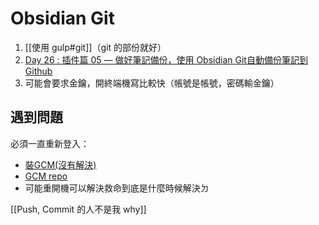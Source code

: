 # Obsidian Git
1. [[使用 gulp#git]]（git 的部份就好）
 1. [Day 26 : 插件篇 05 — 做好筆記備份，使用 Obsidian Git自動備份筆記到 Github](https://ithelp.ithome.com.tw/articles/10280373)
2. 可能會要求金鑰，開終端機寫比較快（帳號是帳號，密碼輸金鑰）

## 遇到問題
必須一直重新登入：
- [裝GCM(沒有解決)](https://docs.github.com/en/get-started/getting-started-with-git/caching-your-github-credentials-in-git)
- [GCM repo](https://github.com/GitCredentialManager/git-credential-manager)
- 可能重開機可以解決救命到底是什麼時候解決ㄉ

[[Push, Commit 的人不是我 why]]